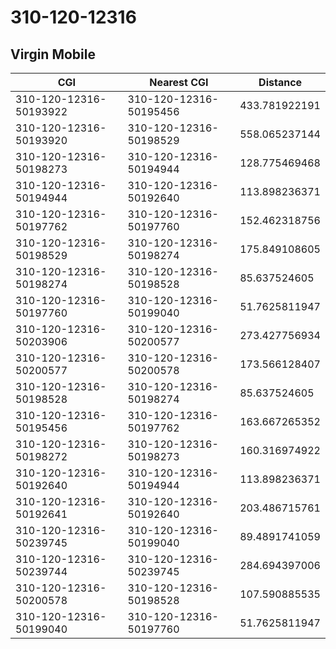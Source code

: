 # 310-120-12316
## Virgin Mobile


| CGI | Nearest CGI | Distance |
|-----|-------------|----------|
| 310-120-12316-50193922 | 310-120-12316-50195456 | 433.781922191 |
| 310-120-12316-50193920 | 310-120-12316-50198529 | 558.065237144 |
| 310-120-12316-50198273 | 310-120-12316-50194944 | 128.775469468 |
| 310-120-12316-50194944 | 310-120-12316-50192640 | 113.898236371 |
| 310-120-12316-50197762 | 310-120-12316-50197760 | 152.462318756 |
| 310-120-12316-50198529 | 310-120-12316-50198274 | 175.849108605 |
| 310-120-12316-50198274 | 310-120-12316-50198528 | 85.637524605 |
| 310-120-12316-50197760 | 310-120-12316-50199040 | 51.7625811947 |
| 310-120-12316-50203906 | 310-120-12316-50200577 | 273.427756934 |
| 310-120-12316-50200577 | 310-120-12316-50200578 | 173.566128407 |
| 310-120-12316-50198528 | 310-120-12316-50198274 | 85.637524605 |
| 310-120-12316-50195456 | 310-120-12316-50197762 | 163.667265352 |
| 310-120-12316-50198272 | 310-120-12316-50198273 | 160.316974922 |
| 310-120-12316-50192640 | 310-120-12316-50194944 | 113.898236371 |
| 310-120-12316-50192641 | 310-120-12316-50192640 | 203.486715761 |
| 310-120-12316-50239745 | 310-120-12316-50199040 | 89.4891741059 |
| 310-120-12316-50239744 | 310-120-12316-50239745 | 284.694397006 |
| 310-120-12316-50200578 | 310-120-12316-50198528 | 107.590885535 |
| 310-120-12316-50199040 | 310-120-12316-50197760 | 51.7625811947 |
